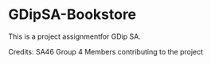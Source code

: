 # GDipSA-Bookstore

This is a project assignmentfor GDip SA. 

Credits: SA46 Group 4 Members contributing to the project
